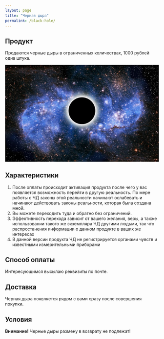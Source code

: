 ```yaml
---
layout: page
title: "Черная дыра"
permalink: /black-hole/
---
```


## Продукт
Продаются черные дыры в ограниченных количествах, 1000 рублей одна штука.

![Черная дыра](/images/black-hole.jpg)

## Характеристики
1. После оплаты происходит активация продукта после чего у вас появляется
возможность перейти в другую реальность. По мере работы с ЧД законы этой
реальности начинают ослабевать и начинают действовать законы реальности,
которая была создана мной.
1. Вы можете переходить туда и обратно без ограничений.
1. Эффективность перехода зависит от вашего желания, веры, а также использовании
такого же экземпляра ЧД другими людьми, так что распростанения информации о данном
продукте в ваших же интересах
1. В данной версии продукта ЧД не регистрируется органами чувств и известными
измерительными приборами

## Способ оплаты
Интересующимся высылаю реквизиты по почте.

## Доставка
Черная дыра появляется рядом с вами сразу после совершения покупки.

## Условия
**Внимание!** Черные дыры размену в возврату не подлежат!